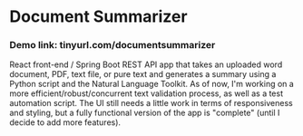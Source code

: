 # Document Summarizer

### Demo link: tinyurl.com/documentsummarizer

React front-end / Spring Boot REST API app that takes an uploaded word document, PDF, text file, or pure text and generates a summary using a Python script and the Natural Language Toolkit.
As of now, I'm working on a more efficient/robust/concurrent text validation process, as well as a test automation script. The UI still needs a little work in terms of responsiveness and styling, but a fully functional version of the app is "complete" (until I decide to add more features).